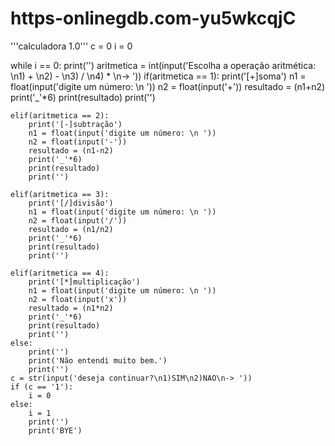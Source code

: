 # https-onlinegdb.com-yu5wkcqjC
'''calculadora 1.0'''
c = 0
i = 0

while i == 0:
    print('')
    aritmetica = int(input('Escolha a operação aritmética: \n1) + \n2) - \n3) / \n4) * \n-> '))
    if(aritmetica == 1):
        print('[+]soma')
        n1 = float(input('digite um número: \n '))
        n2 = float(input('+'))
        resultado = (n1+n2)
        print('_'*6)
        print(resultado)
        print('')
    
    elif(aritmetica == 2):
        print('[-]subtração')
        n1 = float(input('digite um número: \n '))
        n2 = float(input('-'))
        resultado = (n1-n2)
        print('_'*6)
        print(resultado)
        print('')
        
    elif(aritmetica == 3):
        print('[/]divisão')
        n1 = float(input('digite um número: \n '))
        n2 = float(input('/'))
        resultado = (n1/n2)
        print('_'*6)
        print(resultado)
        print('')
        
    elif(aritmetica == 4):
        print('[*]multiplicação')
        n1 = float(input('digite um número: \n '))
        n2 = float(input('x'))
        resultado = (n1*n2)
        print('_'*6)
        print(resultado)
        print('')
    else:
        print('')
        print('Não entendi muito bem.')
        print('')
    c = str(input('deseja continuar?\n1)SIM\n2)NAO\n-> '))
    if (c == '1'):
        i = 0 
    else:
        i = 1 
        print('')
        print('BYE')
            
